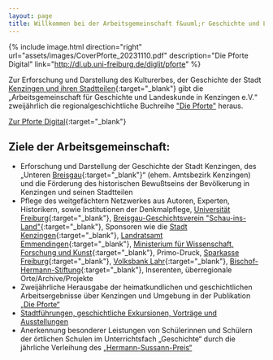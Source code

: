 ```yaml
---
layout: page
title: Willkommen bei der Arbeitsgemeinschaft f&uuml;r Geschichte und Landeskunde in Kenzingen e.V.
---
```


{% include image.html direction="right" url="assets/images/CoverPforte_20231110.pdf" description="Die Pforte Digital" link="http://dl.ub.uni-freiburg.de/diglit/pforte" %}  

Zur Erforschung und Darstellung des Kulturerbes, der Geschichte der Stadt [Kenzingen und ihren Stadtteilen](https://osm.org/go/0DLCRNw--?relation=1124273){:target="_blank"} gibt die „Arbeitsgemeinschaft für Geschichte und Landeskunde in Kenzingen e.V.“ zweijährlich die regionalgeschichtliche Buchreihe ["Die Pforte"](pforte.html) heraus.  

[Zur Pforte Digital](http://dl.ub.uni-freiburg.de/diglit/pforte){:target="_blank"}

## Ziele der Arbeitsgemeinschaft:

-   Erforschung und Darstellung der Geschichte der Stadt Kenzingen, des „Unteren [Breisgau](https://als.wikipedia.org/wiki/Breisgau){:target="_blank"}“ (ehem. Amtsbezirk Kenzingen) und die Förderung des historischen Bewußtseins der Bevölkerung in Kenzingen und seinen Stadtteilen  
-   Pflege des weitgef&auml;chtern Netzwerkes aus Autoren, Experten, Historikern, sowie Institutionen der Denkmalpflege, [Universit&auml;t Freiburg](https://uni-freiburg.de/){:target="_blank"}, [Breisgau-Geschichtsverein "Schau-ins-Land"](https://www.breisgau-geschichtsverein.de/){:target="_blank"}, Sponsoren wie die [Stadt Kenzingen](https://www.kenzingen.de/){:target="_blank"}, [Landratsamt Emmendingen](https://www.landkreis-emmendingen.de){:target="_blank"}, [Ministerium f&uuml;r Wissenschaft, Forschung und Kunst](https://mwk.baden-wuerttemberg.de){:target="_blank"}, Primo-Druck, [Sparkasse Freiburg](https://www.sparkasse-freiburg.de){:target="_blank"}, [Volksbank Lahr](https://www.volksbank-lahr.de){:target="_blank"}, [Bischof-Hermann-Stiftung](https://bischof-hermann-stiftung.de/){:target="_blank"}, Inserenten, &uuml;berregionale Orte/Archive/Projekte  
-   Zweijährliche Herausgabe der heimatkundlichen und geschichtlichen Arbeitsergebnisse über Kenzingen und Umgebung in der Publikation [„Die Pforte“](pforte.html)  
-   [Stadtführungen, geschichtliche Exkursionen, Vorträge und Ausstellungen](aktiv.html)  
-   Anerkennung besonderer Leistungen von Schülerinnen und Schülern der örtlichen Schulen im Unterrichtsfach „Geschichte“ durch die jährliche Verleihung des [„Hermann-Sussann-Preis“](sussann_preistraeger.html)  
